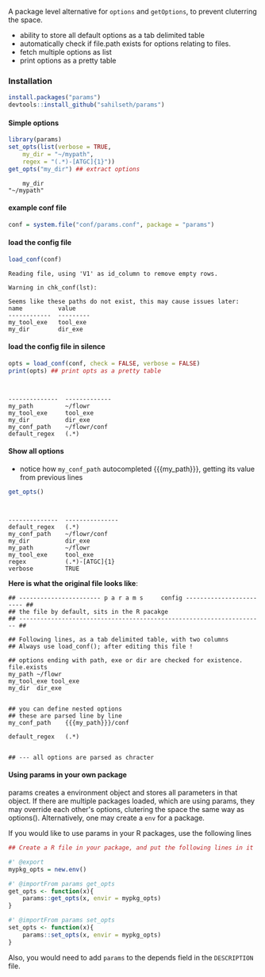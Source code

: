 

A package level alternative for `options` and `getOptions`, to prevent cluterring the space. 

- ability to store all default options as a tab delimited table
- automatically check if file.path exists for options relating to files.
- fetch multiple options as list
- print options as a pretty table


### Installation


```r
install.packages("params")
devtools::install_github("sahilseth/params")
```


#### Simple options


```r
library(params)
set_opts(list(verbose = TRUE, 
	my_dir = "~/mypath",
	regex = "(.*)-[ATGC]{1}"))
get_opts("my_dir") ## extract options
```

```
    my_dir 
"~/mypath" 
```


#### example conf file


```r
conf = system.file("conf/params.conf", package = "params")
```

#### load the config file

```r
load_conf(conf)
```

```
Reading file, using 'V1' as id_column to remove empty rows.
```

```
Warning in chk_conf(lst): 

Seems like these paths do not exist, this may cause issues later:
name          value    
------------  ---------
my_tool_exe   tool_exe 
my_dir        dir_exe  
```

#### load the config file in silence

```r
opts = load_conf(conf, check = FALSE, verbose = FALSE)
print(opts) ## print opts as a pretty table
```

```

                             
--------------  -------------
my_path         ~/flowr      
my_tool_exe     tool_exe     
my_dir          dir_exe      
my_conf_path    ~/flowr/conf 
default_regex   (.*)         
```

#### Show all options
- notice how `my_conf_path` autocompleted {{{my_path}}}, getting its value from previous lines


```r
get_opts() 
```

```

                               
--------------  ---------------
default_regex   (.*)           
my_conf_path    ~/flowr/conf   
my_dir          dir_exe        
my_path         ~/flowr        
my_tool_exe     tool_exe       
regex           (.*)-[ATGC]{1} 
verbose         TRUE           
```


**Here is what the original file looks like**:

```
## ----------------------- p a r a m s     config ------------------------ ##
## the file by default, sits in the R pacakge
## --------------------------------------------------------------------- ##

## Following lines, as a tab delimited table, with two columns
## Always use load_conf(); after editing this file !

## options ending with path, exe or dir are checked for existence. file.exists
my_path	~/flowr
my_tool_exe	tool_exe
my_dir	dir_exe


## you can define nested options
## these are parsed line by line
my_conf_path	{{{my_path}}}/conf

default_regex	(.*)


## --- all options are parsed as chracter
```


#### Using params in your own package

params creates a environment object and stores all parameters in that object. If there are multiple packages loaded, which are using params, they 
may override each other's options, clutering the space the same way as options(). Alternatively, one may create a `env` for a package.


If you would like to use params in your R packages, use the following lines


```r
## Create a R file in your package, and put the following lines in it

#' @export
mypkg_opts = new.env()

#' @importFrom params get_opts
get_opts <- function(x){
	params::get_opts(x, envir = mypkg_opts)
}

#' @importFrom params set_opts
set_opts <- function(x){
	params::set_opts(x, envir = mypkg_opts)
}
```


Also, you would need to add `params` to the depends field in the `DESCRIPTION` file.


